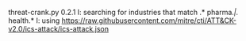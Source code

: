 threat-crank.py 0.2.1
I: searching for industries that match .* pharma.*|.* health.*
I: using https://raw.githubusercontent.com/mitre/cti/ATT&CK-v2.0/ics-attack/ics-attack.json
